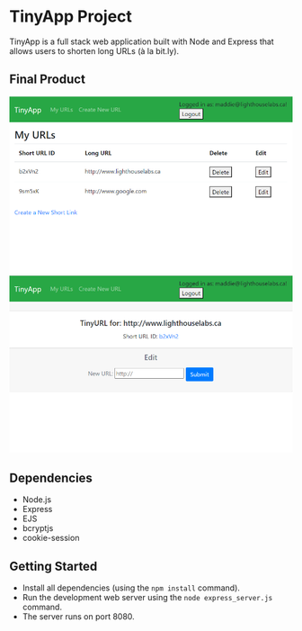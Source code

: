 # TinyApp Project

TinyApp is a full stack web application built with Node and Express that allows users to shorten long URLs (à la bit.ly).

## Final Product

!["Sample homepage showing table of user's shortened URLs"](/img/screenshot1.png)
!["Sample short URL page"](/img/screenshot2.png)

## Dependencies

- Node.js
- Express
- EJS
- bcryptjs
- cookie-session

## Getting Started

- Install all dependencies (using the `npm install` command).
- Run the development web server using the `node express_server.js` command.
- The server runs on port 8080.